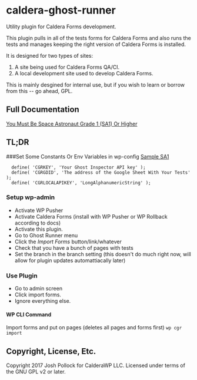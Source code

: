 # caldera-ghost-runner
Utility plugin for Caldera Forms development.

This plugin pulls in all of the tests forms for Caldera Forms and also runs the tests and manages keeping the right version of Caldera Forms is installed.

It is designed for two types of sites:
1. A site being used for Caldera Forms QA/CI.
1. A local development site used to develop Caldera Forms.

This is mainly desgined for internal use, but if you wish to learn or borrow from this -- go ahead, GPL.

## Full Documentation
[You Must Be Space Astronaut Grade 1 (SA1) Or Higher](https://drive.google.com/open?id=0B9qEKQe8auJ5VUxFS3otTEdvbGc)

## TL;DR
###Set Some Constants Or Env Variables in wp-config
[Sample SA1](https://drive.google.com/open?id=0B9qEKQe8auJ5OXZXSkZRamlKTjQ)

```
  define( 'CGRKEY', 'Your Ghost Inspector API key' );
  define( 'CGRGDID', 'The address of the Google Sheet With Your Tests' );
  define( 'CGRLOCALAPIKEY', 'LongAlphanumericString' );
```

### Setup wp-admin
* Activate WP Pusher
* Activate Caldera Forms (install with WP Pusher or WP Rollback according to docs)
* Activate this plugin.
* Go to Ghost Runner menu
* Click the *Import Forms* button/link/whatever
* Check that you have a bunch of pages with tests
* Set the branch in the branch setting (this doesn't do much right now, will allow for plugin updates automattiacally later)

### Use Plugin
* Go to admin screen
* Click import forms.
* Ignore everything else.

#### WP CLI Command
Import forms and put on pages (deletes all pages and forms first)
`wp cgr import`

## Copyright, License, Etc.
Copyright 2017 Josh Pollock for CalderaWP LLC. Licensed under terms of the GNU GPL v2 or later.
